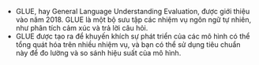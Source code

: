 - GLUE, hay General Language Understanding Evaluation, được giới thiệu vào năm 2018. GLUE là một bộ sưu tập các nhiệm vụ ngôn ngữ tự nhiên, như phân tích cảm xúc và trả lời câu hỏi. 
- GLUE được tạo ra để khuyến khích sự phát triển của các mô hình có thể tổng quát hóa trên nhiều nhiệm vụ, và bạn có thể sử dụng tiêu chuẩn này để đo lường và so sánh hiệu suất của mô hình.